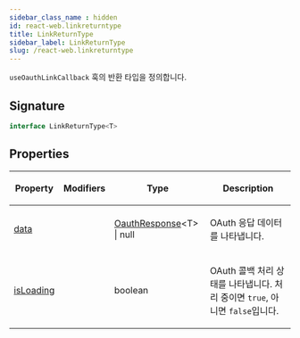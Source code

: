```yaml
---
sidebar_class_name : hidden
id: react-web.linkreturntype
title: LinkReturnType
sidebar_label: LinkReturnType
slug: /react-web.linkreturntype
---
```






`useOauthLinkCallback` 훅의 반환 타입을 정의합니다.

## Signature

```typescript
interface LinkReturnType<T> 
```

## Properties

<table><thead><tr><th>

Property


</th><th>

Modifiers


</th><th>

Type


</th><th>

Description


</th></tr></thead>
<tbody><tr><td>

[data](./react-web.linkreturntype.data)


</td><td>


</td><td>

[OauthResponse](./react-web.oauthresponse)&lt;T&gt; \| null


</td><td>

OAuth 응답 데이터를 나타냅니다.


</td></tr>
<tr><td>

[isLoading](./react-web.linkreturntype.isloading)


</td><td>


</td><td>

boolean


</td><td>

OAuth 콜백 처리 상태를 나타냅니다. 처리 중이면 `true`, 아니면 `false`입니다.


</td></tr>
</tbody></table>

